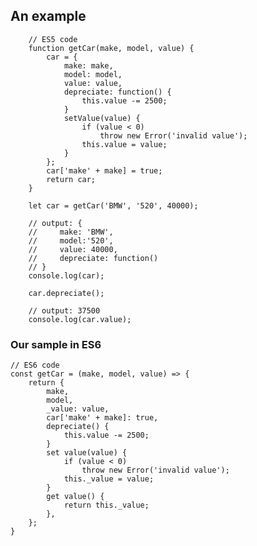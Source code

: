 ## An example

```
    // ES5 code
    function getCar(make, model, value) {
        car = {
            make: make,
            model: model,
            value: value,
            depreciate: function() {
                this.value -= 2500;
            }
            setValue(value) {
                if (value < 0)
                    throw new Error('invalid value');
                this.value = value;
            }
        };
        car['make' + make] = true;
        return car;
    }
```

```
    let car = getCar('BMW', '520', 40000);

    // output: {
    //     make: 'BMW',
    //     model:'520',
    //     value: 40000,
    //     depreciate: function()
    // }
    console.log(car);

    car.depreciate();

    // output: 37500
    console.log(car.value);
```

### Our sample in ES6

    // ES6 code
    const getCar = (make, model, value) => {
        return {
            make,
            model,
            _value: value,
            car['make' + make]: true,
            depreciate() {
                this.value -= 2500;
            }
            set value(value) {
                if (value < 0)
                    throw new Error('invalid value');
                this._value = value;
            }
            get value() {
                return this._value;
            },
        };
    }
